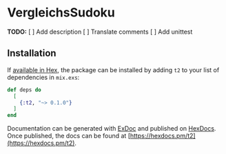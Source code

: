 # VergleichsSudoku

**TODO:**
[ ] Add description
[ ] Translate comments
[ ] Add unittest

## Installation

If [available in Hex](https://hex.pm/docs/publish), the package can be installed
by adding `t2` to your list of dependencies in `mix.exs`:

```elixir
def deps do
  [
    {:t2, "~> 0.1.0"}
  ]
end
```

Documentation can be generated with [ExDoc](https://github.com/elixir-lang/ex_doc)
and published on [HexDocs](https://hexdocs.pm). Once published, the docs can
be found at [https://hexdocs.pm/t2](https://hexdocs.pm/t2).

